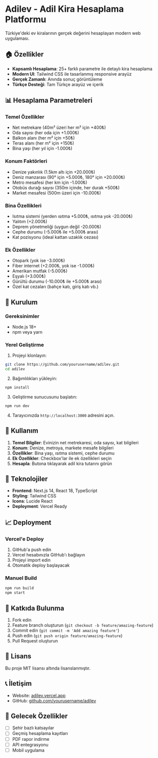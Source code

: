 # Adilev - Adil Kira Hesaplama Platformu

Türkiye'deki ev kiralarının gerçek değerini hesaplayan modern web uygulaması.

## 🏠 Özellikler

- **Kapsamlı Hesaplama**: 25+ farklı parametre ile detaylı kira hesaplama
- **Modern UI**: Tailwind CSS ile tasarlanmış responsive arayüz
- **Gerçek Zamanlı**: Anında sonuç görüntüleme
- **Türkçe Desteği**: Tam Türkçe arayüz ve içerik

## 📊 Hesaplama Parametreleri

### Temel Özellikler
- Net metrekare (40m² üzeri her m² için +400₺)
- Oda sayısı (her oda için +1.000₺)
- Balkon alanı (her m² için +50₺)
- Teras alanı (her m² için +150₺)
- Bina yaşı (her yıl için -1.000₺)

### Konum Faktörleri
- Denize yakınlık (1.5km altı için +20.000₺)
- Deniz manzarası (90° için +5.000₺, 180° için +20.000₺)
- Metro mesafesi (her km için -1.000₺)
- Otobüs durağı sayısı (350m içinde, her durak +500₺)
- Market mesafesi (500m üzeri için -10.000₺)

### Bina Özellikleri
- Isıtma sistemi (yerden ısıtma +5.000₺, ısıtma yok -20.000₺)
- Yalıtım (+2.000₺)
- Deprem yönetmeliği (uygun değil -20.000₺)
- Cephe durumu (-5.000₺ ile +5.000₺ arası)
- Kat pozisyonu (ideal kattan uzaklık cezası)

### Ek Özellikler
- Otopark (yok ise -3.000₺)
- Fiber internet (+2.000₺, yok ise -1.000₺)
- Amerikan mutfak (-5.000₺)
- Eşyalı (+3.000₺)
- Gürültü durumu (-10.000₺ ile +5.000₺ arası)
- Özel kat cezaları (bahçe katı, giriş katı vb.)

## 🚀 Kurulum

### Gereksinimler
- Node.js 18+
- npm veya yarn

### Yerel Geliştirme

1. Projeyi klonlayın:
```bash
git clone https://github.com/yourusername/adilev.git
cd adilev
```

2. Bağımlılıkları yükleyin:
```bash
npm install
```

3. Geliştirme sunucusunu başlatın:
```bash
npm run dev
```

4. Tarayıcınızda `http://localhost:3000` adresini açın.

## 📱 Kullanım

1. **Temel Bilgiler**: Evinizin net metrekaresi, oda sayısı, kat bilgileri
2. **Konum**: Denize, metroya, markete mesafe bilgileri
3. **Özellikler**: Bina yaşı, ısıtma sistemi, cephe durumu
4. **Ek Özellikler**: Checkbox'lar ile ek özellikleri seçin
5. **Hesapla**: Butona tıklayarak adil kira tutarını görün

## 🔧 Teknolojiler

- **Frontend**: Next.js 14, React 18, TypeScript
- **Styling**: Tailwind CSS
- **Icons**: Lucide React
- **Deployment**: Vercel Ready

## 📈 Deployment

### Vercel'e Deploy

1. GitHub'a push edin
2. Vercel hesabınızla GitHub'ı bağlayın
3. Projeyi import edin
4. Otomatik deploy başlayacak

### Manuel Build

```bash
npm run build
npm start
```

## 🤝 Katkıda Bulunma

1. Fork edin
2. Feature branch oluşturun (`git checkout -b feature/amazing-feature`)
3. Commit edin (`git commit -m 'Add amazing feature'`)
4. Push edin (`git push origin feature/amazing-feature`)
5. Pull Request oluşturun

## 📝 Lisans

Bu proje MIT lisansı altında lisanslanmıştır.

## 📞 İletişim

- Website: [adilev.vercel.app](https://adilev.vercel.app)
- GitHub: [github.com/yourusername/adilev](https://github.com/yourusername/adilev)

## 🎯 Gelecek Özellikler

- [ ] Şehir bazlı katsayılar
- [ ] Geçmiş hesaplama kayıtları
- [ ] PDF rapor indirme
- [ ] API entegrasyonu
- [ ] Mobil uygulama 